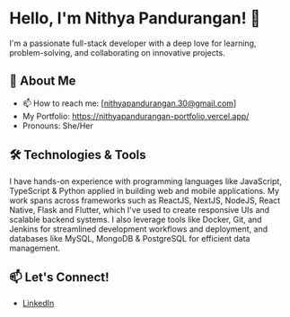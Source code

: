 # Hello, I'm Nithya Pandurangan! 👋

I'm a passionate full-stack developer with a deep love for learning, problem-solving, and collaborating on innovative projects.

## 🚀 About Me

- 📫 How to reach me: [nithyapandurangan.30@gmail.com]
- My Portfolio: https://nithyapandurangan-portfolio.vercel.app/
- Pronouns: She/Her

## 🛠️ Technologies & Tools
I have hands-on experience with programming languages like JavaScript, TypeScript & Python applied in building web and mobile applications. My work spans across frameworks such as ReactJS, NextJS, NodeJS, React Native, Flask and Flutter, which I've used to create responsive UIs and scalable backend systems. I also leverage tools like Docker, Git, and Jenkins for streamlined development workflows and deployment, and databases like MySQL, MongoDB & PostgreSQL for efficient data management.

## 📫 Let's Connect!

- [LinkedIn](https://www.linkedin.com/in/nithya-pandurangan)
